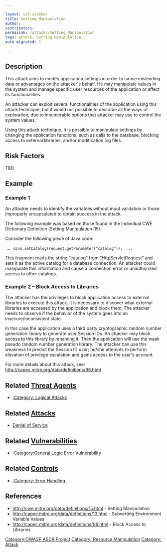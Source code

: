 ```yaml
---

layout: col-sidebar
title: Setting Manipulation
author: 
contributors: 
permalink: /attacks/Setting_Manipulation
tags: attack, Setting Manipulation
auto-migrated: 1

---
```


## Description

This attack aims to modify application settings in order to cause
misleading data or advantages on the attacker's behalf. He may
manipulate values in the system and manage specific user resources of
the application or affect its functionalities.

An attacker can exploit several functionalities of the application using
this attack technique, but it would not possible to describe all the
ways of exploration, due to innumerable options that attacker may use to
control the system values.

Using this attack technique, it is possible to manipulate settings by
changing the application functions, such as calls to the database,
blocking access to external libraries, and/or modification log files.

## Risk Factors

TBD

## Example

### Example 1

An attacker needs to identify the variables without input validation or
those improperly encapsulated to obtain success in the attack.

The following example was based on those found in the Individual CWE
Dictionary Definition (Setting Manipulation-15).

Consider the following piece of Java code:

` …`
` conn.setCatalog(request.getParameter(“catalog”));`
` ...`

This fragment reads the string “catalog” from “HttpServletRequest” and
sets it as the active catalog for a database connection. An attacker
could manipulate this information and cause a connection error or
unauthorized access to other catalogs.

### Example 2 – Block Access to Libraries

The attacker has the privileges to block application access to external
libraries to execute this attack. It is necessary to discover what
external libraries are accessed by the application and block them. The
attacker needs to observe if the behavior of the system goes into an
insecure/inconsistent state.

In this case the application uses a third party cryptographic random
number generation library to generate user Session IDs. An attacker may
block access to this library by renaming it. Then the application will
use the weak pseudo random number generation library. The attacker can
use this weakness to predict the Session ID user; he/she attempts to
perform elevation of privilege escalation and gains access to the user's
account.

For more details about this attack, see:
<http://capec.mitre.org/data/definitions/96.html>

## Related [Threat Agents](Threat_Agents "wikilink")

  - [:Category: Logical Attacks](:Category:_Logical_Attacks "wikilink")

## Related [Attacks](Attacks "wikilink")

  - [Denial of Service](Denial_of_Service "wikilink")

## Related [Vulnerabilities](Vulnerabilities "wikilink")

  - [:Category:General Logic Error
    Vulnerability](:Category:General_Logic_Error_Vulnerability "wikilink")

## Related [Controls](Controls "wikilink")

  - [:Category: Error Handling](:Category:_Error_Handling "wikilink")

## References

  - <http://cwe.mitre.org/data/definitions/15.html> - Setting
    Manipulation
  - <http://capec.mitre.org/data/definitions/13.html> - Subverting
    Environment Variable Values
  - <http://capec.mitre.org/data/definitions/96.html> - Block Access to
    Libraries

[Category:OWASP ASDR Project](Category:OWASP_ASDR_Project "wikilink")
[Category: Resource
Manipulation](Category:_Resource_Manipulation "wikilink") [Category:
Attack](Category:_Attack "wikilink")
